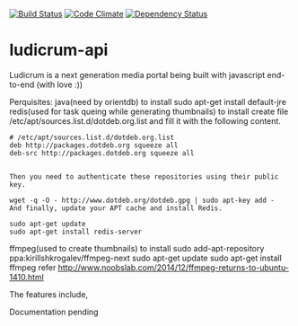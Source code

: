 [![Build Status](https://travis-ci.org/appsflare/ludicrum-api.svg?branch=master)](https://travis-ci.org/appsflare/ludicrum-api)
[![Code Climate](https://codeclimate.com/github/appsflare/ludicrum-api/badges/gpa.svg)](https://codeclimate.com/github/appsflare/ludicrum-api)
[![Dependency Status](https://david-dm.org/appsflare/ludicrum-api.svg)](https://david-dm.org/appsflare/ludicrum-api)

# ludicrum-api

Ludicrum is a next generation media portal being built with javascript end-to-end (with love :))

Perquisites:
java(need by orientdb)
 to install
  sudo apt-get install default-jre
redis(used for task queing while generating thumbnails)
  to install
    create file /etc/apt/sources.list.d/dotdeb.org.list and fill it with the following content.

    # /etc/apt/sources.list.d/dotdeb.org.list
    deb http://packages.dotdeb.org squeeze all
    deb-src http://packages.dotdeb.org squeeze all


    Then you need to authenticate these repositories using their public key.

    wget -q -O - http://www.dotdeb.org/dotdeb.gpg | sudo apt-key add -
    And finally, update your APT cache and install Redis.

    sudo apt-get update
    sudo apt-get install redis-server

ffmpeg(used to create thumbnails)
 to install
  sudo add-apt-repository ppa:kirillshkrogalev/ffmpeg-next
  sudo apt-get update
  sudo apt-get install ffmpeg
  refer http://www.noobslab.com/2014/12/ffmpeg-returns-to-ubuntu-1410.html


The features include,




Documentation pending
